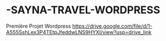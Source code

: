 # -SAYNA-TRAVEL-WORDPRESS
Première Projet Wordpress
https://drive.google.com/file/d/1-A555SshLex3P4TEtpJfeddwLNS9HYXI/view?usp=drive_link


